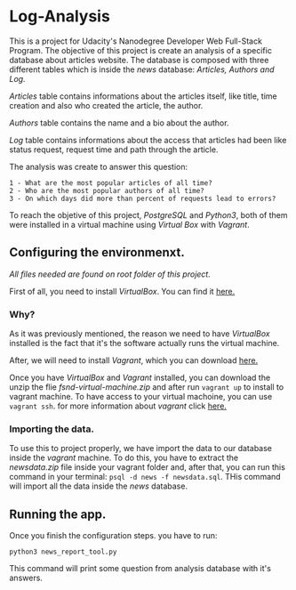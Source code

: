# Log-Analysis
This is a project for Udacity's Nanodegree Developer Web Full-Stack Program.
The objective of this project is create an analysis of a specific database about articles website.
The database is composed with three different tables which is inside the *news* database: *Articles, Authors and Log.*

*Articles* table contains informations about the articles itself, like title, time creation and also who created the article, the author.

*Authors* table contains the name and a bio about the author.

*Log* table contains informations about the access that articles had been like status request, request time and path through the article.

The analysis was create to answer this question:

    1 - What are the most popular articles of all time?
    2 - Who are the most popular authors of all time?
    3 - On which days did more than percent of requests lead to errors?

To reach the objetive of this project, *PostgreSQL* and *Python3*, both of them were installed in a virtual machine using *Virtual Box* with *Vagrant*.

## Configuring the environmenxt.
*All files needed are found on root folder of this project.*

First of all, you need to install *VirtualBox*. You can find it [here.](https://www.virtualbox.org/wiki/Download_Old_Builds_5_1)
### Why?
As it was previously mentioned, the reason we need to have *VirtualBox* installed is the fact that it's the software actually runs the virtual machine.

After, we will need to install *Vagrant*, which you can download [here.](https://www.vagrantup.com/downloads.html)

Once you have *VirtualBox* and *Vagrant* installed, you can download the unzip the flie *fsnd-virtual-machine.zip* and after run  ```vagrant up``` to install to vagrant machine.
To have access to your virtual machoine, you can use ```vagrant ssh```. for more information about *vagrant* click [here.](https://www.vagrantup.com/)

### Importing the data.
To use this to project properly, we have import the data to our database inside the *vagrant* machine.
To do this, you have to extract the *newsdata.zip* file inside your vagrant folder and, after that, you can run this command in your terminal: ```psql -d news -f newsdata.sql```. THis command will import all the data inside the *news* database.

## Running the app.
Once you finish the configuration steps. you have to run:
```
python3 news_report_tool.py
```
This command will print some question from analysis database with it's answers.
